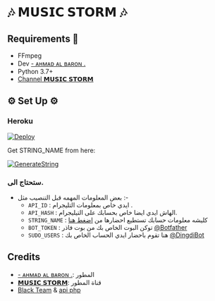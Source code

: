 <h1 align="centre">🎶 𝗠𝗨𝗦𝗜𝗖 𝗦𝗧𝗢𝗥𝗠 🎶</h1>

## Requirements 📝

- FFmpeg
- Dev [- ᴀʜᴍᴀᴅ ᴀʟ ʙᴀʀᴏɴ⁦ .](https://t.me/hhmhhh)
- Python 3.7+
- [Channel 𝗠𝗨𝗦𝗜𝗖 𝗦𝗧𝗢𝗥𝗠](https://t.me/z44z4)

<h2 align="centre">⚙️ Set Up ⚙️</h3>

<h3 align="centre"> Heroku </h4>

[![Deploy](https://www.herokucdn.com/deploy/button.svg)](https://heroku.com/deploy?template=https://github.com/Ahmadsalim99/MusicBot)

Get STRING_NAME from here:

[![GenerateString](https://img.shields.io/badge/repl.it-generateString-yellowgreen)](https://replit.com/@ZauteKm/generate-pyrogram-session-string#main.py)

### ستحتاج الى.

- بعض المعلومات المهمه قبل التنصيب مثل :-
   - `API_ID` :  ايدي خاص بمعلومات التليجرام .
   - `API_HASH` :  الهاش ايدي ايضا خاص بحسابك على التيليجرام.
   - `STRING_NAME` :  كليشه معلومات حسابك تستطيع احضارها من [اضغط هنا](https://replit.com/@ZauteKm/generate-pyrogram-session-string#main.py)
   - `BOT_TOKEN` :  توكن البوت الخاص بك من بوت فاذر [@Botfather](https://t.me/botfather)
   - `SUDO_USERS` :  هنا تقوم باحضار ايدي الحساب الخاص بك [@DingdiBot](http://t.me/DingdiBot)

## Credits

- [- ᴀʜᴍᴀᴅ ᴀʟ ʙᴀʀᴏɴ⁦ .](https://t.me/hhmhhh): المطور
- [𝗠𝗨𝗦𝗜𝗖 𝗦𝗧𝗢𝗥𝗠](https://t.me/z44z4): قناة المطور
- [Black Team](https://t.me/CQCQQ) & [api php](https://t.me/TJJTJ)
